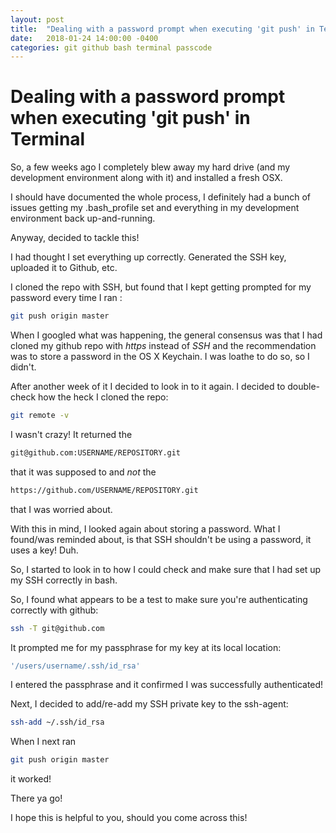 ```yaml
---
layout: post
title:  "Dealing with a password prompt when executing 'git push' in Terminal"
date:   2018-01-24 14:00:00 -0400
categories: git github bash terminal passcode
---
```


# Dealing with a password prompt when executing 'git push' in Terminal
So, a few weeks ago I completely blew away my hard drive (and my development environment along with it) and installed a fresh OSX.

I should have documented the whole process, I definitely had a bunch of issues getting my .bash_profile set and everything in my development environment back up-and-running.

Anyway, decided to tackle this!

I had thought I set everything up correctly.  Generated the SSH key, uploaded it to Github, etc.

I cloned the repo with SSH, but found that I kept getting prompted for my password every time I ran :
```bash
git push origin master
```

When I googled what was happening, the general consensus was that I had cloned my github repo with *https* instead of *SSH* and the recommendation was to store a password in the OS X Keychain.  I was loathe to do so, so I didn't.

After another week of it I decided to look in to it again.  I decided to double-check how the heck I cloned the repo:
```bash
git remote -v
```

I wasn't crazy!  It returned the
```bash
git@github.com:USERNAME/REPOSITORY.git
```
that it was supposed to and _not_ the 
```bash
https://github.com/USERNAME/REPOSITORY.git
```
that I was worried about.

With this in mind, I looked again about storing a password.  What I found/was reminded about, is that SSH shouldn't be using a password, it uses a key!  Duh.

So, I started to look in to how I could check and make sure that I had set up my SSH correctly in bash.

So, I found what appears to be a test to make sure you're authenticating correctly with github:
```bash
ssh -T git@github.com
```
It prompted me for my passphrase for my key at its local location:
```bash
'/users/username/.ssh/id_rsa'
```
I entered the passphrase and it confirmed I was successfully authenticated!

Next, I decided to add/re-add my SSH private key to the ssh-agent:
```bash
ssh-add ~/.ssh/id_rsa
```

When I next ran
```bash
git push origin master
```
it worked!

There ya go!

I hope this is helpful to you, should you come across this!